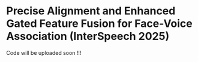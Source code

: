 # Precise Alignment and Enhanced Gated Feature Fusion for Face-Voice Association (InterSpeech 2025)


Code will be uploaded soon !!!
